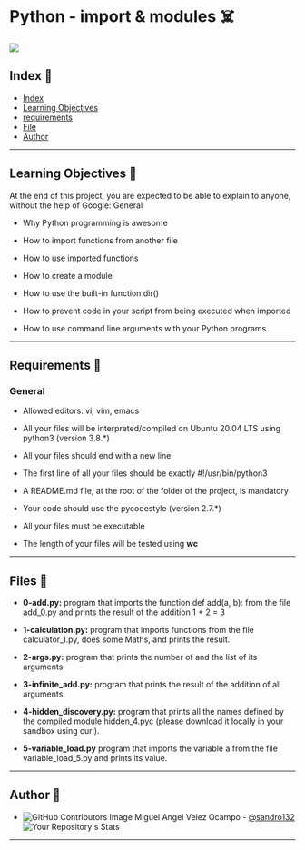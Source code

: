 # Python - import & modules :skull_and_crossbones:

![](https://i.pinimg.com/originals/47/90/1d/47901dd2759149af7013d2e462393b1d.jpg)

## Index :100:
* [Index](#index)
* [Learning Objectives](#learning_objectives)
* [requirements](#requirements)
* [File](#file)
* [Author](#author)
---
## Learning Objectives :cold_face:

At the end of this project, you are expected to be able to explain to anyone, without the help of Google:
General

- Why Python programming is awesome

- How to import functions from another file

- How to use imported functions

- How to create a module

- How to use the built-in function dir()

- How to prevent code in your script from being executed when imported

- How to use command line arguments with your Python programs

---
## Requirements :dizzy:
### General

- Allowed editors: vi, vim, emacs

- All your files will be interpreted/compiled on Ubuntu 20.04 LTS using python3 (version 3.8.*)

- All your files should end with a new line

- The first line of all your files should be exactly #!/usr/bin/python3

- A README.md file, at the root of the folder of the project, is mandatory

- Your code should use the pycodestyle (version 2.7.*)

- All your files must be executable

- The length of your files will be tested using  **wc**

---

## Files :japanese_goblin:
* **0-add.py:** program that imports the function def add(a, b): from the file add_0.py and prints the result of the addition 1 + 2 = 3

* **1-calculation.py:** program that imports functions from the file calculator_1.py, does some Maths, and prints the result.

* **2-args.py:** program that prints the number of and the list of its arguments.

* **3-infinite_add.py:** program that prints the result of the addition of all arguments

* **4-hidden_discovery.py:** program that prints all the names defined by the compiled module hidden_4.pyc (please download it locally in your sandbox using curl).

* **5-variable_load.py** program that imports the variable a from the file variable_load_5.py and prints its value.

***
## Author :robot:

* ![GitHub Contributors Image](https://contrib.rocks/image?repo=sandro132/holbertonschool-low_level_programming) 
Miguel Angel Velez Ocampo - <a href="https://github.com/sandro132" target="_blank"> @sandro132</a>![Your Repository's Stats](https://github-readme-stats.vercel.app/api?username=sandro132&show_icons=true)
***